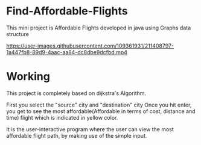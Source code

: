 # Find-Affordable-Flights
This mini project is Affordable Flights developed in java using Graphs data structure


https://user-images.githubusercontent.com/109361931/211408797-1a447fb8-89d9-4aac-aa84-dc8dbe9dcfbd.mp4

# Working
This project is completely based on dijkstra's Algorithm.

First you select the "source" city and "destination" city 
Once you hit enter, you get to see the most affordable(Affordable in terms of cost, distance and time) flight which is indicated in yellow color.

It is the user-interactive program where the user can view the most affordable flight path, by making use of the simple input.

